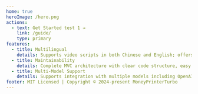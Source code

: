 ```yaml
---
home: true
heroImage: /hero.png
actions:
  - text: Get Started test 1 →
    link: /guide/
    type: primary
features:
  - title: Multilingual
    details: Supports video scripts in both Chinese and English; offers multiple voice synthesis options.
  - title: Maintainability
    details: Complete MVC architecture with clear code structure, easy to maintain, supports both API and Web interface.
  - title: Multi-Model Support
    details: Supports integration with multiple models including OpenAI, moonshot, Azure, gpt4free, one-api, Tongyi Qianwen, Google Gemini, Ollama, and others.
footer: MIT Licensed | Copyright © 2024-present MoneyPrinterTurbo
---
```

